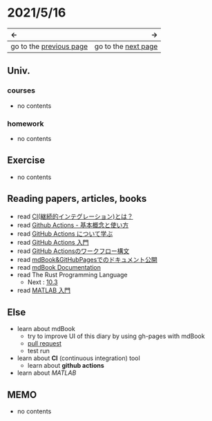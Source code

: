 # 2021/5/16
|←|→|
|:---|---:|
go to the [previous page](./15th.md) | go to the [next page](./17th.md)

## Univ.
### courses
- no contents

### homework
- no contents

## Exercise
- no contents

## Reading papers, articles, books
- read [CI(継続的インテグレーション)とは？](https://cloudbees.techmatrix.jp/devops/ci/)
- read [Github Actions - 基本概念と使い方](https://qiita.com/Yuuki557/items/5ea3d46b8f6251805c4e)
- read [GitHub Actions について学ぶ](https://docs.github.com/ja/actions/learn-github-actions)
- read [GitHub Actions 入門](https://docs.github.com/ja/actions/learn-github-actions/introduction-to-github-actions)
- read [GitHub Actionsのワークフロー構文](https://docs.github.com/ja/actions/reference/workflow-syntax-for-github-actions)
- read [mdBook&GitHubPagesでのドキュメント公開](https://zenn.dev/404_fof/articles/272f2a88d2d519b1edb3)
- read [mdBook Documentation](https://rust-lang.github.io/mdBook/index.html)
- read The Rust Programming Language
    - Next : [10.3](https://doc.rust-jp.rs/book-ja/ch10-03-lifetime-syntax.html)
- read [MATLAB 入門](https://jp.mathworks.com/help/matlab/getting-started-with-matlab.html)

## Else
- learn about mdBook
    - try to improve UI of this diary by using gh-pages with mdBook
    - [pull request](https://github.com/OtsuKotsu/daily_log/pull/1)
    - test run
- learn about **CI** (continuous integration) tool
    - learn about **github actions**
- learn about *MATLAB*

## MEMO
- no contents
